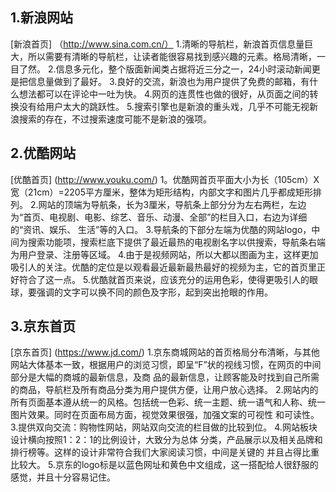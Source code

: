 ## 1.新浪网站
 [新浪首页] （http://www.sina.com.cn/）
 1.清晰的导航栏，新浪首页信息量巨大，所以需要有清晰的导航栏，让读者能很容易找到感兴趣的元素。格局清晰，一目了然。
 2.信息多元化，整个版面新闻类占据将近三分之一，24小时滚动新闻更是把信息量做到了最好。
 3.良好的交流，新浪也为用户提供了免费的邮箱，有什么想法都可以在评论中一吐为快。
 4.网页的连贯性也做的很好，从页面之间的转换没有给用户太大的跳跃性。
 5.搜索引擎也是新浪的重头戏，几乎不可能无视新浪搜索的存在，不过搜索速度可能不是新浪的强项。
 ## 2.优酷网站
  [优酷首页] (http://www.youku.com/)
 1。优酷网首页平面大小为长（105cm）X宽（21cm）=2205平方厘米，整体为矩形结构，内部文字和图片几乎都成矩形排列。
 2.网站的顶端为导航条，长为3厘米，导航条上部分分为左右两栏，左边为“首页、电视剧、电影、综艺、音乐、动漫、全部”的栏目入口，右边为详细的“资讯、娱乐、
 生活”等的入口。
 3.导航条的下部分左端为优酷的网站logo，中间为搜索功能项，搜索栏底下提供了最近最热的电视剧名字以供搜索，导航条右端为用户登录、注册等区域。
 4.由于是视频网站，所以大都以图画为主，这样更加吸引人的关注。优酷的定位是以观看最近最新最热最好的视频为主，它的首页里正好符合了这一点。
 5.优酷就首页来说，应该充分的运用色彩，使得更吸引人的眼球，要强调的文字可以换不同的颜色及字形，起到突出抢眼的作用。
 ## 3.京东首页
  [京东首页] (https://www.jd.com/)
  1.京东商城网站的首页格局分布清晰，与其他网站大体基本一致，根据用户的浏览习惯，即呈“F”状的视线习惯，在网页的中间部分是大幅的商城的最新信息，及商
  品的最新信息，让顾客能及时找到自己所需的商品，导航栏及所有商品分类为用户提供方便，让用户放心选择。
  2.网站内的所有页面基本遵从统一的风格。包括统一色彩、统一主题、统一语气和人称、统一图片效果。同时在页面布局方面，视觉效果很强，加强文案的可视性
  和可读性。
  3.提供双向交流：购物性网站，网站双向交流的栏目做的比较到位。
  4.网站板块设计横向按照1：2：1的比例设计，大致分为总体 分类，产品展示以及相关品牌和排行榜等。这样的设计非常符合我们大家阅读习惯，中间是关键的
  并且占得比重比较大。
  5.京东的logo标是以蓝色网址和黄色中文组成，这一搭配给人很舒服的感觉，并且十分容易记住。
 
